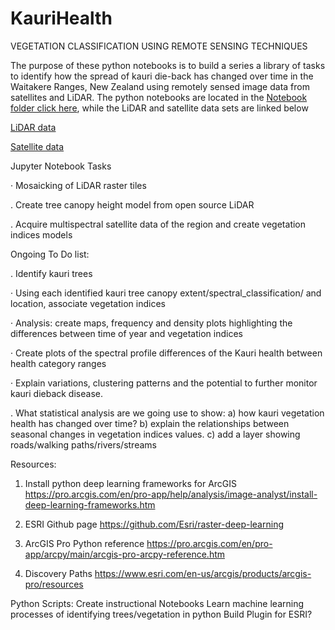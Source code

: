 # KauriHealth
VEGETATION CLASSIFICATION USING REMOTE SENSING TECHNIQUES

The purpose of these python notebooks is to build a series a library of tasks to identify how the spread of kauri die-back has changed over time in the Waitakere Ranges, New Zealand using remotely sensed image data from satellites and LiDAR. 
The python notebooks are located in the [Notebook folder click here](https://github.com/KeraniTechnologies/KauriHealth/tree/master/Notebooks), while the LiDAR and satellite data sets are linked below



 [LiDAR data](https://myvuwac-my.sharepoint.com/:u:/g/personal/lesterkerr_myvuw_ac_nz/EXymPkPEe9BCrnH71n80GYkB_CoTdf9m-UwqxUs2aNcYNg?e=VUKBAJ)
 
 [Satellite data](https://myvuwac-my.sharepoint.com/:f:/g/personal/lesterkerr_myvuw_ac_nz/EkTSzaaohuVHlaYjgjJFy-EB5KT6wbLNZZc5XKlLpk5XRA?e=6XcaDc)

Jupyter Notebook Tasks	

·	   Mosaicking of LiDAR raster tiles

.    Create tree canopy height model from open source LiDAR

.    Acquire multispectral satellite data of the region and create vegetation indices models

Ongoing To Do list:
     
.    Identify kauri trees

·	   Using each identified kauri tree canopy extent/spectral_classification/ and location, associate vegetation indices

·	   Analysis: create maps, frequency and density plots highlighting the differences between time of year and vegetation indices

·	   Create plots of the spectral profile differences of the Kauri health between health category ranges

·	   Explain variations, clustering patterns and the potential to further monitor kauri dieback disease.

.    What statistical analysis are we going use to show:
          a) how kauri vegetation health has changed over time?
          b) explain the relationships between seasonal changes in vegetation indices values.
          c) add a layer showing roads/walking paths/rivers/streams
     

Resources:
1) Install python deep learning frameworks for ArcGIS https://pro.arcgis.com/en/pro-app/help/analysis/image-analyst/install-deep-learning-frameworks.htm

2) ESRI Github page https://github.com/Esri/raster-deep-learning

3) ArcGIS Pro Python reference https://pro.arcgis.com/en/pro-app/arcpy/main/arcgis-pro-arcpy-reference.htm

4) Discovery Paths https://www.esri.com/en-us/arcgis/products/arcgis-pro/resources

Python Scripts:
Create instructional Notebooks 
Learn machine learning processes of identifying trees/vegetation in python
Build Plugin for ESRI? 

